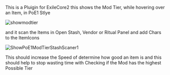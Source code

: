 This is a Pluigin for ExileCore2
this shows the Mod Tier, while hovering over an Item, in PoE1 Stlye

![showmodtier](https://github.com/user-attachments/assets/853dcf50-204f-4936-b016-ff596a3d35b4)


and it scan the Items in Open Stash, Vendor or Ritual Panel and add Chars to the ItemIcons 

![ShowPoE1ModTierStashScaner1](https://github.com/user-attachments/assets/47e7c2fe-7199-47c4-9ca5-672f6ce9cd51)

This should increase the Speed of determine how good an item is and this should help to stop wasting time 
with Checking if the Mod has the highest Possible Tier
